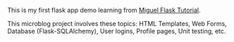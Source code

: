 This is my first flask app demo learning from [Miguel Flask Tutorial](https://blog.miguelgrinberg.com/post/the-flask-mega-tutorial-part-i-hello-world).

This microblog project involves these topics: HTML Templates, Web Forms, Database (Flask-SQLAlchemy), User logins, Profile pages, Unit testing, etc.

